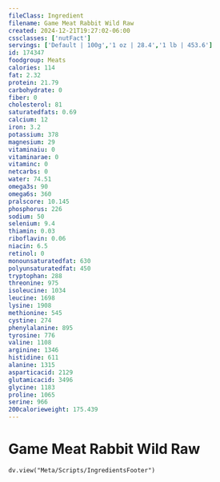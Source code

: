 ```yaml
---
fileClass: Ingredient
filename: Game Meat Rabbit Wild Raw
created: 2024-12-21T19:27:02-06:00
cssclasses: ['nutFact']
servings: ['Default | 100g','1 oz | 28.4','1 lb | 453.6']
id: 174347
foodgroup: Meats
calories: 114
fat: 2.32
protein: 21.79
carbohydrate: 0
fiber: 0
cholesterol: 81
saturatedfats: 0.69
calcium: 12
iron: 3.2
potassium: 378
magnesium: 29
vitaminaiu: 0
vitaminarae: 0
vitaminc: 0
netcarbs: 0
water: 74.51
omega3s: 90
omega6s: 360
pralscore: 10.145
phosphorus: 226
sodium: 50
selenium: 9.4
thiamin: 0.03
riboflavin: 0.06
niacin: 6.5
retinol: 0
monounsaturatedfat: 630
polyunsaturatedfat: 450
tryptophan: 288
threonine: 975
isoleucine: 1034
leucine: 1698
lysine: 1908
methionine: 545
cystine: 274
phenylalanine: 895
tyrosine: 776
valine: 1108
arginine: 1346
histidine: 611
alanine: 1315
asparticacid: 2129
glutamicacid: 3496
glycine: 1183
proline: 1065
serine: 966
200calorieweight: 175.439
---
```


# Game Meat Rabbit Wild Raw

```dataviewjs
dv.view("Meta/Scripts/IngredientsFooter")
```